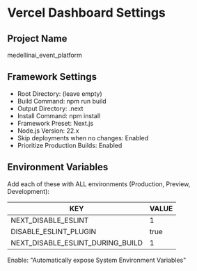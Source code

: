 # Vercel Dashboard Settings

## Project Name

medellinai_event_platform

## Framework Settings

- Root Directory: (leave empty)
- Build Command: npm run build
- Output Directory: .next
- Install Command: npm install
- Framework Preset: Next.js
- Node.js Version: 22.x
- Skip deployments when no changes: Enabled
- Prioritize Production Builds: Enabled

## Environment Variables

Add each of these with ALL environments (Production, Preview, Development):

| KEY                              | VALUE |
| -------------------------------- | ----- |
| NEXT_DISABLE_ESLINT              | 1     |
| DISABLE_ESLINT_PLUGIN            | true  |
| NEXT_DISABLE_ESLINT_DURING_BUILD | 1     |

Enable: "Automatically expose System Environment Variables"
